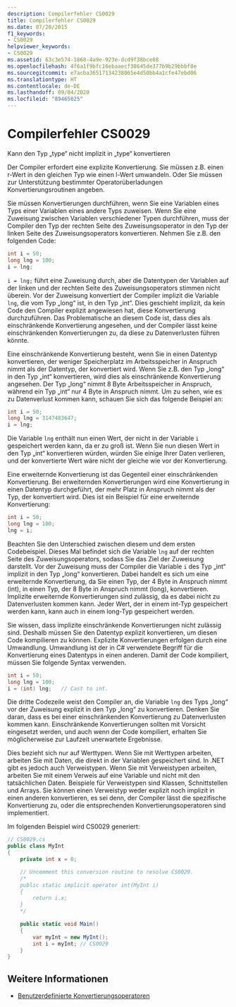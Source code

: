 ```yaml
---
description: Compilerfehler CS0029
title: Compilerfehler CS0029
ms.date: 07/20/2015
f1_keywords:
- CS0029
helpviewer_keywords:
- CS0029
ms.assetid: 63c3e574-1868-4a9e-923e-dcd9f38bce88
ms.openlocfilehash: 4f6a1f9bfc16ebaaecf38645de377b9b29bbbf8e
ms.sourcegitcommit: e7acba36517134238065e4d50bb4a1cfe47ebd06
ms.translationtype: HT
ms.contentlocale: de-DE
ms.lasthandoff: 09/04/2020
ms.locfileid: "89465025"
---
```

# <a name="compiler-error-cs0029"></a>Compilerfehler CS0029

Kann den Typ „type“ nicht implizit in „type“ konvertieren

 Der Compiler erfordert eine explizite Konvertierung. Sie müssen z.B. einen r-Wert in den gleichen Typ wie einen l-Wert umwandeln. Oder Sie müssen zur Unterstützung bestimmter Operatorüberladungen Konvertierungsroutinen angeben.

 Sie müssen Konvertierungen durchführen, wenn Sie eine Variablen eines Typs einer Variablen eines andere Typs zuweisen. Wenn Sie eine Zuweisung zwischen Variablen verschiedener Typen durchführen, muss der Compiler den Typ der rechten Seite des Zuweisungsoperator in den Typ der linken Seite des Zuweisungsoperators konvertieren. Nehmen Sie z.B. den folgenden Code:

```csharp
int i = 50;
long lng = 100;
i = lng;
```

 `i = lng;` führt eine Zuweisung durch, aber die Datentypen der Variablen auf der linken und der rechten Seite des Zuweisungsoperators stimmen nicht überein. Vor der Zuweisung konvertiert der Compiler implizit die Variable `lng`, die vom Typ „long“ ist, in den Typ „int“. Dies geschieht implizit, da kein Code den Compiler explizit angewiesen hat, diese Konvertierung durchzuführen. Das Problematische an diesem Code ist, dass dies als einschränkende Konvertierung angesehen, und der Compiler lässt keine einschränkenden Konvertierungen zu, da diese zu Datenverlusten führen könnte.

 Eine einschränkende Konvertierung besteht, wenn Sie in einen Datentyp konvertieren, der weniger Speicherplatz im Arbeitsspeicher in Anspruch nimmt als der Datentyp, der konvertiert wird. Wenn Sie z.B. den Typ „long“ in den Typ „int“ konvertieren, wird dies als einschränkende Konvertierung angesehen. Der Typ „long“ nimmt 8 Byte Arbeitsspeicher in Anspruch, während ein Typ „int“ nur 4 Byte in Anspruch nimmt. Um zu sehen, wie es zu Datenverlust kommen kann, schauen Sie sich das folgende Beispiel an:

```csharp
int i = 50;
long lng = 3147483647;
i = lng;
```

 Die Variable `lng` enthält nun einen Wert, der nicht in der Variable `i` gespeichert werden kann, da er zu groß ist. Wenn Sie nun diesen Wert in den Typ „int“ konvertieren würden, würden Sie einige Ihrer Daten verlieren, und der konvertierte Wert wäre nicht der gleiche wie vor der Konvertierung.

 Eine erweiternde Konvertierung ist das Gegenteil einer einschränkenden Konvertierung. Bei erweiternden Konvertierungen wird eine Konvertierung in einen Datentyp durchgeführt, der mehr Platz in Anspruch nimmt als der Typ, der konvertiert wird. Dies ist ein Beispiel für eine erweiternde Konvertierung:

```csharp
int i = 50;
long lng = 100;
lng = i;
```

 Beachten Sie den Unterschied zwischen diesem und dem ersten Codebeispiel. Dieses Mal befindet sich die Variable `lng` auf der rechten Seite des Zuweisungsoperators, sodass Sie das Ziel der Zuweisung darstellt. Vor der Zuweisung muss der Compiler die Variable `i` des Typ „int“ implizit in den Typ „long“ konvertieren. Dabei handelt es sich um eine erweiternde Konvertierung, da Sie einen Typ, der 4 Byte in Anspruch nimmt (int), in einen Typ, der 8 Byte in Anspruch nimmt (long), konvertieren. Implizite erweiternde Konvertierungen sind zulässig, da es dabei nicht zu Datenverlusten kommen kann. Jeder Wert, der in einem int-Typ gespeichert werden kann, kann auch in einem long-Typ gespeichert werden.

 Sie wissen, dass implizite einschränkende Konvertierungen nicht zulässig sind. Deshalb müssen Sie den Datentyp explizit konvertieren, um diesen Code kompilieren zu können. Explizite Konvertierungen erfolgen durch eine Umwandlung. Umwandlung ist der in C# verwendete Begriff für die Konvertierung eines Datentyps in einen anderen. Damit der Code kompiliert, müssen Sie folgende Syntax verwenden.

```csharp
int i = 50;
long lng = 100;
i = (int) lng;   // Cast to int.
```

 Die dritte Codezeile weist den Compiler an, die Variable `lng` des Typs „long“ vor der Zuweisung explizit in den Typ „long“ zu konvertieren. Denken Sie daran, dass es bei einer einschränkenden Konvertierung zu Datenverlusten kommen kann. Einschränkende Konvertierungen sollten mit Vorsicht eingesetzt werden, und auch wenn der Code kompiliert, erhalten Sie möglicherweise zur Laufzeit unerwartete Ergebnisse.

 Dies bezieht sich nur auf Werttypen. Wenn Sie mit Werttypen arbeiten, arbeiten Sie mit Daten, die direkt in der Variablen gespeichert sind. In .NET gibt es jedoch auch Verweistypen. Wenn Sie mit Verweistypen arbeiten, arbeiten Sie mit einem Verweis auf eine Variable und nicht mit den tatsächlichen Daten. Beispiele für Verweistypen sind Klassen, Schnittstellen und Arrays. Sie können einen Verweistyp weder explizit noch implizit in einen anderen konvertieren, es sei denn, der Compiler lässt die spezifische Konvertierung zu, oder die entsprechenden Konvertierungsoperatoren sind implementiert.

 Im folgenden Beispiel wird CS0029 generiert:

```csharp
// CS0029.cs
public class MyInt
{
    private int x = 0;

    // Uncomment this conversion routine to resolve CS0029.
    /*
    public static implicit operator int(MyInt i)
    {
        return i.x;
    }
    */

    public static void Main()
    {
        var myInt = new MyInt();
        int i = myInt; // CS0029
    }
}
```

## <a name="see-also"></a>Weitere Informationen

- [Benutzerdefinierte Konvertierungsoperatoren](../operators/user-defined-conversion-operators.md)
